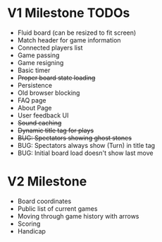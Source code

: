 V1 Milestone TODOs
==================

* Fluid board (can be resized to fit screen)
* Match header for game information
* Connected players list
* Game passing
* Game resigning
* Basic timer
* ~~Proper board state loading~~
* Persistence
* Old browser blocking
* FAQ page
* About Page
* User feedback UI
* ~~Sound caching~~
* ~~Dynamic title tag for plays~~
* ~~BUG: Spectators showing ghost stones~~
* BUG: Spectators always show (Turn) in title tag
* BUG: Initial board load doesn't show last move

V2 Milestone
============

* Board coordinates
* Public list of current games
* Moving through game history with arrows
* Scoring
* Handicap
